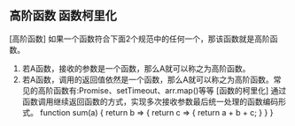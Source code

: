 ## 高阶函数 函数柯里化
[高阶函数]
如果一个函数符合下面2个规范中的任何一个，那该函数就是高阶函数。
1. 若A函数，接收的参数是一个函数，那么A就可以称之为高阶函数。
2. 若A函数，调用的返回值依然是一个函数，那么A就可以称之为高阶函数。常见的高阶函数有:Promise、setTimeout、arr.map()等等
[函数的柯里化]
通过函数调用继续返回函数的方式，实现多次接收参数最后统一处理的函数编码形式。
function sum(a) {
    return b => {
        return c => {
            return a + b + c;
        }
    }
}